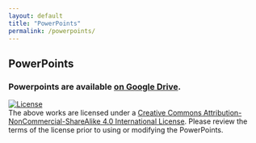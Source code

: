 ```yaml
---
layout: default
title: "PowerPoints"
permalink: /powerpoints/
---
```

## PowerPoints

### Powerpoints are available [on Google Drive](https://drive.google.com/drive/folders/1gEnK-FCrspstT7XQc4AiLaiuOznuCbRN?usp=sharing).



[![License](https://mirrors.creativecommons.org/presskit/buttons/88x31/svg/by-nc-sa.svg)](http://creativecommons.org/licenses/by-nc-sa/4.0/)  
The above works are licensed under a [Creative Commons Attribution-NonCommercial-ShareAlike 4.0 International License](http://creativecommons.org/licenses/by-nc-sa/4.0/). Please review the terms of the license prior to using or modifying the PowerPoints.
